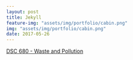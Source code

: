 ```yaml
---
layout: post
title: Jekyll
feature-img: "assets/img/portfolio/cabin.png"
img: "assets/img/portfolio/cabin.png"
date: 2017-05-26
---
```


[DSC 680 - Waste and Pollution](https://github.com/knmoses/DSC680-Waste-and-Pollution)
